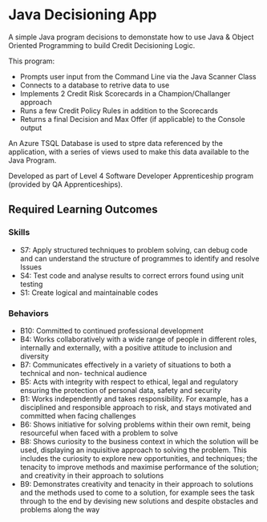# Java Decisioning App

A simple Java program decisions to demonstate how to use Java & Object Oriented Programming to build Credit Decisioning Logic.

This program:
- Prompts user input from the Command Line via the Java Scanner Class
- Connects to a database to retrive data to use
- Implements 2 Credit Risk Scorecards in a Champion/Challanger approach
- Runs a few Credit Policy Rules in addition to the Scorecards
- Returns a final Decision and Max Offer (if applicable) to the Console output

An Azure TSQL Database is used to stpre data referenced by the application, with a series of views used to make this data available to the Java Program.

Developed as part of Level 4 Software Developer Apprenticeship program (provided by QA Apprenticeships).

## Required Learning Outcomes

### Skills

- S7: Apply structured techniques to problem solving, can debug code and can understand the structure of programmes to identify and resolve Issues
- S4: Test code and analyse results to correct errors found using unit testing
- S1: Create logical and maintainable codes

### Behaviors

- B10: Committed to continued professional development
- B4: Works collaboratively with a wide range of people in different roles, internally and externally, with a positive attitude to inclusion and diversity
- B7: Communicates effectively in a variety of situations to both a technical and non- technical audience
- B5: Acts with integrity with respect to ethical, legal and regulatory ensuring the protection of personal data, safety and security
- B1: Works independently and takes responsibility. For example, has a disciplined and responsible approach to risk, and stays motivated and committed when facing challenges
- B6: Shows initiative for solving problems within their own remit, being resourceful when faced with a problem to solve
- B8: Shows curiosity to the business context in which the solution will be used, displaying an inquisitive approach to solving the problem. This includes the curiosity to explore new opportunities, and techniques; the tenacity to improve methods and maximise performance of the solution; and creativity in their approach to solutions
- B9: Demonstrates creativity and tenacity in their approach to solutions and the methods used to come to a solution, for example sees the task through to the end by devising new solutions and despite obstacles and problems along the way
